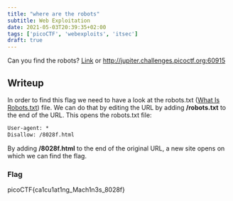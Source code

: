 ```yaml
---
title: "where are the robots"
subtitle: Web Exploitation
date: 2021-05-03T20:39:35+02:00
tags: ['picoCTF', 'webexploits', 'itsec']
draft: true
---
```


Can you find the robots? <!--more--> [Link](https://jupiter.challenges.picoctf.org/problem/60915/) or http://jupiter.challenges.picoctf.org:60915

## Writeup
In order to find this flag we need to have a look at the robots.txt ([What Is Robots.txt](https://www.cloudflare.com/learning/bots/what-is-robots.txt/)) file. We can do that by editing the URL by adding **/robots.txt** to the end of the URL. This opens the robots.txt file:
``` html
User-agent: *
Disallow: /8028f.html
```
By adding **/8028f.html** to the end of the original URL, a new site opens on which we can find the flag.

### Flag
picoCTF{ca1cu1at1ng_Mach1n3s_8028f}